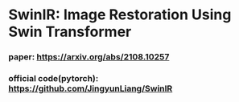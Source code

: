 # SwinIR: Image Restoration Using Swin Transformer
### paper: https://arxiv.org/abs/2108.10257
### official code(pytorch): https://github.com/JingyunLiang/SwinIR
